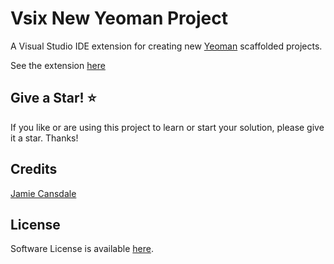 # Vsix New Yeoman Project

<!--BadgesSTART-->

<!--BadgesEND-->

A Visual Studio IDE extension for creating new [Yeoman](https://yeoman.io/) scaffolded projects.

See the extension [here](https://marketplace.visualstudio.com/items?itemName=GregTrevellick.NewYeomanProject)

## Give a Star! :star:
If you like or are using this project to learn or start your solution, please give it a star. Thanks!

## Credits

[Jamie Cansdale](https://github.com/jcansdale/TemporaryProjects)

## License

Software License is available [here](/LICENSE.txt).

